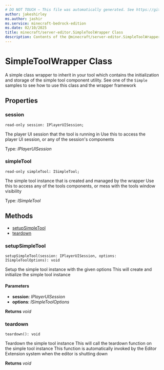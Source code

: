 ```yaml
---
# DO NOT TOUCH — This file was automatically generated. See https://github.com/mojang/minecraftapidocsgenerator to modify descriptions, examples, etc.
author: jakeshirley
ms.author: jashir
ms.service: minecraft-bedrock-edition
ms.date: 02/10/2025
title: minecraft/server-editor.SimpleToolWrapper Class
description: Contents of the @minecraft/server-editor.SimpleToolWrapper class.
---
```

# SimpleToolWrapper Class

A simple class wrapper to inherit in your tool which contains the initialization and storage of the simple tool component utility. See one of the `Simple` samples to see how to use this class and the wrapper framework

## Properties

### **session**
`read-only session: IPlayerUISession;`

The player UI session that the tool is running in Use this to access the player UI session, or any of the session's components

Type: *IPlayerUISession*

### **simpleTool**
`read-only simpleTool: ISimpleTool;`

The simple tool instance that is created and managed by the wrapper Use this to access any of the tools components, or mess with the tools window visibility

Type: *ISimpleTool*

## Methods
- [setupSimpleTool](#setupsimpletool)
- [teardown](#teardown)

### **setupSimpleTool**
`
setupSimpleTool(session: IPlayerUISession, options: ISimpleToolOptions): void
`

Setup the simple tool instance with the given options This will create and initialize the simple tool instance

#### **Parameters**
- **session**: *IPlayerUISession*
- **options**: *ISimpleToolOptions*

**Returns** *void*

### **teardown**
`
teardown(): void
`

Teardown the simple tool instance This will call the teardown function on the simple tool instance This function is automatically invoked by the Editor Extension system when the editor is shutting down

**Returns** *void*
